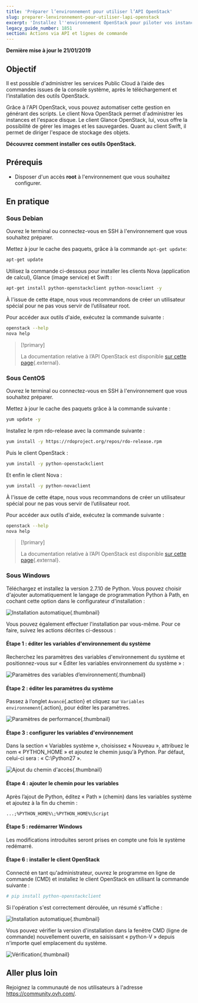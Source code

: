 ```yaml
---
title: 'Préparer l’environnement pour utiliser l’API OpenStack'
slug: preparer-lenvironnement-pour-utiliser-lapi-openstack
excerpt: 'Installez l''environnement OpenStack pour piloter vos instances via API'
legacy_guide_number: 1851
section: Actions via API et lignes de commande
---
```


**Dernière mise à jour le 21/01/2019**

## Objectif

Il est possible d'administrer les services Public Cloud à l’aide des commandes issues de la console système, après le téléchargement et l’installation des outils OpenStack.

Grâce à l'API OpenStack, vous pouvez automatiser cette gestion en générant des scripts. Le client Nova OpenStack permet d'administrer les instances et l'espace disque. Le client Glance OpenStack, lui, vous offre la possibilité de gérer les images et les sauvegardes. Quant au client Swift, il permet de diriger l'espace de stockage des objets.

**Découvrez comment installer ces outils OpenStack.**

## Prérequis

- Disposer d'un accès **root** à l'environnement que vous souhaitez configurer.

## En pratique

### Sous Debian

Ouvrez le terminal ou connectez-vous en SSH à l'environnement que vous souhaitez préparer.

Mettez à jour le cache des paquets, grâce à la commande `apt-get update`:

```sh
apt-get update
```

Utilisez la commande ci-dessous pour installer les clients Nova (application de calcul), Glance (image service) et Swift :

```sh
apt-get install python-openstackclient python-novaclient -y
```

À l'issue de cette étape, nous vous recommandons de créer un utilisateur spécial pour ne pas vous servir de l’utilisateur root.

Pour accéder aux outils d'aide, exécutez la commande suivante :

```sh
openstack --help
nova help
```

> [!primary]
> 
> La documentation relative à l’API OpenStack est disponible [sur cette page](https://docs.openstack.org/python-openstackclient/latest/){.external}.
> 

### Sous CentOS

Ouvrez le terminal ou connectez-vous en SSH à l'environnement que vous souhaitez préparer.

Mettez à jour le cache des paquets grâce à la commande suivante  :

```sh
yum update -y
```
Installez le rpm rdo-release avec la commande suivante :

```sh
yum install -y https://rdoproject.org/repos/rdo-release.rpm
```

Puis le client OpenStack :

```sh
yum install -y python-openstackclient
```

Et enfin le client Nova :

```sh
yum install -y python-novaclient
```

À l'issue de cette étape, nous vous recommandons de créer un utilisateur spécial pour ne pas vous servir de l’utilisateur root.

Pour accéder aux outils d'aide, exécutez la commande suivante :

```sh
openstack --help
nova help
```

> [!primary]
> 
> La documentation relative à l’API OpenStack est disponible [sur cette page](https://docs.openstack.org/python-openstackclient/latest/){.external}.
> 

### Sous Windows

Téléchargez et installez la version 2.7.10 de Python. Vous pouvez choisir d'ajouter automatiquement le langage de programmation Python à Path, en cochant cette option dans le configurateur d'installation :

![Installation automatique](images/1_preparation_openstack_environment_windows.png){.thumbnail}

Vous pouvez également effectuer l'installation par vous-même. Pour ce faire, suivez les actions décrites ci-dessous :

#### Étape 1 : éditer les variables d'environnement du système

Recherchez les paramètres des variables d'environnement du système et positionnez-vous sur « Éditer les variables environnement du système » :

![Paramètres des variables d’environnement ](images/2_preparation_openstack_environment_windows.png){.thumbnail}

#### Étape 2 : éditer les paramètres du système

Passez à l’onglet `Avancé`{.action} et cliquez sur `Variables environnement`{.action}, pour éditer les paramètres.

![Paramètres de performance](images/3_preparation_openstack_environment_windows.png){.thumbnail}

#### Étape 3 : configurer les variables d'environnement 

Dans la section « Variables système », choisissez « Nouveau », attribuez le nom « PYTHON_HOME » et ajoutez le chemin jusqu'à Python. Par défaut, celui-ci sera : « C:\Python27 ».

![Ajout du chemin d'accès](images/4_edit_system_variables.png){.thumbnail}

#### Étape 4 : ajouter le chemin pour les variables

Après l’ajout de Python, éditez « Path » (chemin) dans les variables système et ajoutez à la fin du chemin :

`...;%PYTHON_HOME%\;%PYTHON_HOME%\Script`

#### Étape 5 : redémarrer Windows

Les modifications introduites seront prises en compte une fois le système redémarré.

#### Étape 6 : installer le client OpenStack

Connecté en tant qu'administrateur, ouvrez le programme en ligne de commande (CMD) et installez le client OpenStack en utilisant la commande suivante :

```sh
# pip install python-openstackclient
```

Si l'opération s'est correctement déroulée, un résumé s'affiche :

![Installation automatique](images/5_preparation_openstack_environment_windows.png){.thumbnail}

Vous pouvez vérifier la version d'installation dans la fenêtre CMD (ligne de commande) nouvellement ouverte, en saisissant « python-V » depuis n'importe quel emplacement du système.

![Vérification](images/6_preparation_openstack_environment_windows.png){.thumbnail}

## Aller plus loin

Rejoignez la communauté de nos utilisateurs à l'adresse <https://community.ovh.com/>.